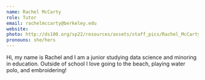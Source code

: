 ```yaml
---
name: Rachel McCarty
role: Tutor
email: rachelmccarty@berkeley.edu
website: 
photo: http://ds100.org/sp22/resources/assets/staff_pics/Rachel_McCarty.jpg
pronouns: she/hers
---
```

Hi, my name is Rachel and I am a junior studying data science and minoring in education. Outside of school I love going to the beach, playing water polo, and embroidering!
